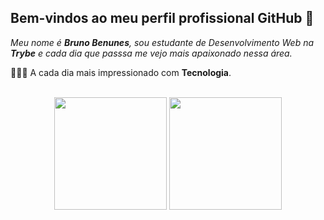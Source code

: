 ## Bem-vindos ao meu perfil profissional GitHub 👋

*Meu nome é **Bruno Benunes**, sou estudante de Desenvolvimento Web na **Trybe** e cada dia que passsa me vejo mais apaixonado nessa área.*

🧑🏻‍💻 A cada dia mais impressionado com **Tecnologia**.


<br>

<!-- GITHUB STATUS -->
<div align="center">
  <img height="180em" src="https://github-readme-stats.vercel.app/api?username=Brunobenunes&show_icons=true&theme=github_dark&include_all_commits=true&count_private=true"/>
  <img height="180em" src="https://github-readme-stats.vercel.app/api/top-langs/?username=Brunobenunes&layout=compact&langs_count=10&theme=github_dark"/>
  
  <!-- TEMAS: dark, radical, merko, gruvbox, tokyonight, onedark, cobalt, synthwave, highcontrast, dracula -->
</div>

<br>

<!-- TECNOLOGIAS -->
